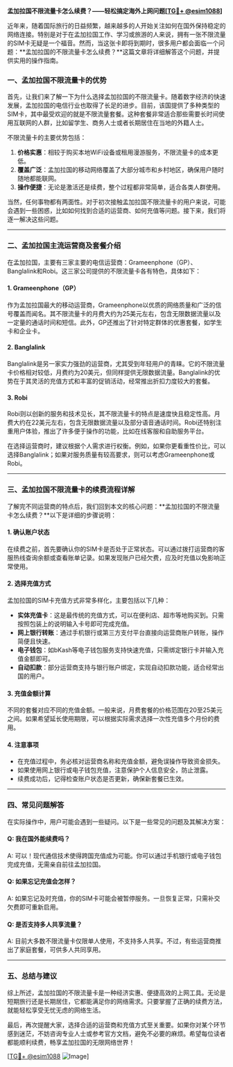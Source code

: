 **孟加拉国不限流量卡怎么续费？——轻松搞定海外上网问题[[TG💪+ @esim1088](https://t.me/s/esim1088)]**

近年来，随着国际旅行的日益频繁，越来越多的人开始关注如何在国外保持稳定的网络连接。特别是对于在孟加拉国工作、学习或旅游的人来说，拥有一张不限流量的SIM卡无疑是一个福音。然而，当这张卡即将到期时，很多用户都会面临一个问题：**孟加拉国的不限流量卡怎么续费？**这篇文章将详细解答这个问题，并提供实用的操作指南。

### 一、孟加拉国不限流量卡的优势

首先，让我们来了解一下为什么选择孟加拉国的不限流量卡。随着数字经济的快速发展，孟加拉国的电信行业也取得了长足的进步。目前，该国提供了多种类型的SIM卡，其中最受欢迎的就是不限流量套餐。这种套餐非常适合那些需要长时间使用互联网的人群，比如留学生、商务人士或者长期居住在当地的外籍人士。

不限流量卡的主要优势包括：
1. **价格实惠**：相较于购买本地WiFi设备或租用漫游服务，不限流量卡的成本更低。
2. **覆盖广泛**：孟加拉国的移动网络覆盖了大部分城市和乡村地区，确保用户随时随地都能联网。
3. **操作便捷**：无论是激活还是续费，整个过程都非常简单，适合各类人群使用。

当然，任何事物都有两面性。对于初次接触孟加拉国不限流量卡的用户来说，可能会遇到一些困惑，比如如何找到合适的运营商、如何充值等问题。接下来，我们将逐一解决这些问题。

---

### 二、孟加拉国主流运营商及套餐介绍

在孟加拉国，主要有三家主要的电信运营商：Grameenphone（GP）、Banglalink和Robi。这三家公司提供的不限流量卡各有特色，具体如下：

#### 1. Grameenphone（GP）
作为孟加拉国最大的移动运营商，Grameenphone以优质的网络质量和广泛的信号覆盖而闻名。其不限流量卡的月费大约为25美元左右，包含无限数据流量以及一定量的通话时间和短信。此外，GP还推出了针对特定群体的优惠套餐，如学生卡和企业卡。

#### 2. Banglalink
Banglalink是另一家实力强劲的运营商，尤其受到年轻用户的青睐。它的不限流量卡价格相对较低，月费约为20美元，但同样提供无限数据流量。Banglalink的优势在于其灵活的充值方式和丰富的促销活动，经常推出折扣力度较大的套餐。

#### 3. Robi
Robi则以创新的服务和技术见长，其不限流量卡的特点是速度快且稳定性高。月费大约在22美元左右，包含无限数据流量以及部分语音通话时间。Robi还特别注重用户体验，推出了许多便于操作的功能，比如在线客服和自助服务平台。

在选择运营商时，建议根据个人需求进行权衡。例如，如果你更看重性价比，可以选择Banglalink；如果对服务质量有较高要求，则可以考虑Grameenphone或Robi。

---

### 三、孟加拉国不限流量卡的续费流程详解

了解完不同运营商的特点后，我们回到本文的核心问题：**孟加拉国的不限流量卡怎么续费？**以下是详细的步骤说明：

#### 1. 确认账户状态
在续费之前，首先要确认你的SIM卡是否处于正常状态。可以通过拨打运营商的客服热线查询余额或查看账单记录。如果发现账户已经欠费，应及时充值以免影响正常使用。

#### 2. 选择充值方式
孟加拉国的SIM卡充值方式非常多样化，主要包括以下几种：
- **实体充值卡**：这是最传统的充值方式，可以在便利店、超市等地购买到。只需按照包装上的说明输入卡号即可完成充值。
- **网上银行转账**：通过手机银行或第三方支付平台直接向运营商账户转账，操作简便且快速。
- **电子钱包**：如bKash等电子钱包服务支持快速充值，只需绑定银行卡并输入充值金额即可。
- **自动扣款**：部分运营商支持与银行账户绑定，实现自动扣款功能，适合经常出国的用户。

#### 3. 充值金额计算
不同的套餐对应不同的充值金额。一般来说，月费套餐的价格范围在20至25美元之间。如果希望延长使用期限，可以根据实际需求选择一次性充值多个月份的费用。

#### 4. 注意事项
- 在充值过程中，务必核对运营商名称和充值金额，避免误操作导致资金损失。
- 如果使用网上银行或电子钱包充值，注意保护个人信息安全，防止泄露。
- 续费成功后，记得检查账户状态是否更新，确保新套餐已生效。

---

### 四、常见问题解答

在实际操作中，用户可能会遇到一些疑问。以下是一些常见的问题及其解决方案：

#### Q: 我在国外能续费吗？
A: 可以！现代通信技术使得跨国充值成为可能。你可以通过手机银行或电子钱包完成充值，无需亲自前往孟加拉国。

#### Q: 如果忘记充值会怎样？
A: 如果忘记及时充值，你的SIM卡可能会被暂停服务。一旦恢复正常，只需补交欠费即可重新启用。

#### Q: 是否支持多人共享流量？
A: 目前大多数不限流量卡仅限单人使用，不支持多人共享。不过，有些运营商推出了家庭套餐，可供多人共同享用。

---

### 五、总结与建议

综上所述，孟加拉国的不限流量卡是一种经济实惠、便捷高效的上网工具。无论是短期旅行还是长期居住，它都能满足你的网络需求。只要掌握了正确的续费方法，就能轻松享受无忧无虑的网络生活。

最后，再次提醒大家，选择合适的运营商和充值方式至关重要。如果你对某个环节感到迷茫，不妨咨询专业人士或参考官方文档，避免不必要的麻烦。希望每位读者都能顺利续费，畅享孟加拉国的无限网络世界！

[[TG💪+ @esim1088](https://t.me/s/esim1088) ![Image](https://i.postimg.cc/4NQfJmqS/Snipaste-2025-05-13-00-14-12.png)]
